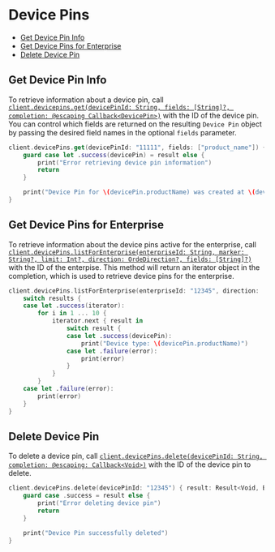 Device Pins
===========

<!-- START doctoc generated TOC please keep comment here to allow auto update -->
<!-- DON'T EDIT THIS SECTION, INSTEAD RE-RUN doctoc TO UPDATE -->


- [Get Device Pin Info](#get-device-pin-info)
- [Get Device Pins for Enterprise](#get-device-pins-for-enterprise)
- [Delete Device Pin](#delete-device-pin)

<!-- END doctoc generated TOC please keep comment here to allow auto update -->


Get Device Pin Info
-------------------

To retrieve information about a device pin, call
[`client.devicepins.get(devicePinId: String, fields: [String]?, completion: @escaping Callback<DevicePin>)`][get-device-pin] with the ID
of the device pin. You can control which fields are returned on the resulting `Device Pin` object by passing the desired field names in the optional `fields` parameter.

```swift
client.devicePins.get(devicePinId: "11111", fields: ["product_name"]) { (result: Result<DevicePin, BoxSDKError>) in
    guard case let .success(devicePin) = result else {
        print("Error retrieving device pin information")
        return
    }

    print("Device Pin for \(devicePin.productName) was created at \(devicePin.createdAt)")
}
```

[get-device-pin]: https://opensource.box.com/box-ios-sdk/Classes/DevicePinsModule.html#/s:6BoxSDK16DevicePinsModuleC3get11devicePinId6fields10completionySS_SaySSGSgys6ResultOyAA0cH0CAA0A8SDKErrorCGctF

Get Device Pins for Enterprise
------------------------------

To retrieve information about the device pins active for the enterprise, call [`client.devicePins.listForEnterprise(enterpriseId: String, marker: String?, limit: Int?, direction: OrdeDirection?, fields: [String]?)`][get-device-pins] with the ID of the enterpise. This method will return an iterator object in the completion, which is used to retrieve device pins for the enterprise.

```swift
client.devicePins.listForEnterprise(enterpriseId: "12345", direction: .ascending) { results in 
    switch results {
    case let .success(iterator):
        for i in 1 ... 10 {
            iterator.next { result in
                switch result {
                case let .success(devicePin):
                    print("Device type: \(devicePin.productName)")
                case let .failure(error):
                    print(error)
                }
            }
        }
    case let .failure(error):
        print(error)
    }
}
```

[get-device-pins]: https://opensource.box.com/box-ios-sdk/Classes/DevicePinsModule.html#/s:6BoxSDK16DevicePinsModuleC17listForEnterprise12enterpriseId6marker5limit9direction6fields10completionySS_SSSgSiSgAA14OrderDirectionOSgSaySSGSgys6ResultOyAA14PagingIteratorCyAA0C3PinCGAA0A8SDKErrorCGctF


Delete Device Pin
-----------------

To delete a device pin, call [`client.devicePins.delete(devicePinId: String, completion: @escaping: Callback<Void>)`][delete-device-pin] with the ID of the device pin to delete. 

```swift
client.devicePins.delete(devicePinId: "12345") { result: Result<Void, BoxSDKError> in
    guard case .success = result else {
        print("Error deleting device pin")
        return
    }

    print("Device Pin successfully deleted")
}
```

[delete-device-pin]: https://opensource.box.com/box-ios-sdk/Classes/DevicePinsModule.html#/s:6BoxSDK16DevicePinsModuleC6delete11devicePinId10completionySS_ys6ResultOyytAA0A8SDKErrorCGctF